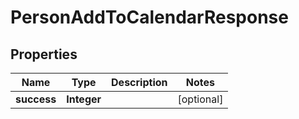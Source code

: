 

# PersonAddToCalendarResponse


## Properties

| Name | Type | Description | Notes |
|------------ | ------------- | ------------- | -------------|
|**success** | **Integer** |  |  [optional] |



